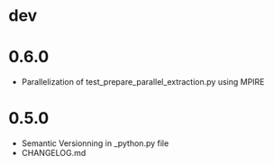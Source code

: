 # dev

# 0.6.0
- Parallelization of test_prepare_parallel_extraction.py using MPIRE

# 0.5.0
- Semantic Versionning in _python.py file
- CHANGELOG.md